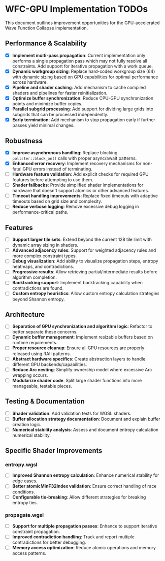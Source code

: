 # WFC-GPU Implementation TODOs

This document outlines improvement opportunities for the GPU-accelerated Wave Function Collapse implementation.

## Performance & Scalability

- [x] **Implement multi-pass propagation**: Current implementation only performs a single propagation pass which may not fully resolve all constraints. Add support for iterative propagation with a work queue.
- [x] **Dynamic workgroup sizing**: Replace hard-coded workgroup size (64) with dynamic sizing based on GPU capabilities for optimal performance across hardware.
- [x] **Pipeline and shader caching**: Add mechanism to cache compiled shaders and pipelines for faster reinitialization.
- [x] **Optimize buffer synchronization**: Reduce CPU-GPU synchronization points and minimize buffer copies.
- [x] **Parallel subgrid processing**: Add support for dividing large grids into subgrids that can be processed independently.
- [x] **Early termination**: Add mechanism to stop propagation early if further passes yield minimal changes.

## Robustness

- [x] **Improve asynchronous handling**: Replace blocking `pollster::block_on()` calls with proper async/await patterns.
- [x] **Enhanced error recovery**: Implement recovery mechanisms for non-fatal GPU errors instead of terminating.
- [ ] **Hardware feature validation**: Add explicit checks for required GPU features before attempting to use them.
- [ ] **Shader fallbacks**: Provide simplified shader implementations for hardware that doesn't support atomics or other advanced features.
- [ ] **Timeout handling improvements**: Replace fixed timeouts with adaptive timeouts based on grid size and complexity.
- [ ] **Reduce verbose logging**: Remove excessive debug logging in performance-critical paths.

## Features

- [ ] **Support larger tile sets**: Extend beyond the current 128 tile limit with dynamic array sizing in shaders.
- [ ] **Advanced adjacency rules**: Support for weighted adjacency rules and more complex constraint types.
- [ ] **Debug visualization**: Add ability to visualize propagation steps, entropy heatmaps, and contradictions.
- [ ] **Progressive results**: Allow retrieving partial/intermediate results before algorithm completion.
- [ ] **Backtracking support**: Implement backtracking capability when contradictions are found.
- [ ] **Custom entropy heuristics**: Allow custom entropy calculation strategies beyond Shannon entropy.

## Architecture

- [ ] **Separation of GPU synchronization and algorithm logic**: Refactor to better separate these concerns.
- [ ] **Dynamic buffer management**: Implement resizable buffers based on runtime requirements.
- [ ] **Proper resource cleanup**: Ensure all GPU resources are properly released using RAII patterns.
- [ ] **Abstract hardware specifics**: Create abstraction layers to handle different GPU backends/capabilities.
- [ ] **Reduce Arc nesting**: Simplify ownership model where excessive Arc wrapping occurs.
- [ ] **Modularize shader code**: Split large shader functions into more manageable, testable pieces.

## Testing & Documentation

- [ ] **Shader validation**: Add validation tests for WGSL shaders.
- [ ] **Buffer allocation strategy documentation**: Document and explain buffer creation logic.
- [ ] **Numerical stability analysis**: Assess and document entropy calculation numerical stability.

## Specific Shader Improvements

### entropy.wgsl

- [ ] **Improved Shannon entropy calculation**: Enhance numerical stability for edge cases.
- [ ] **Better atomicMinF32Index validation**: Ensure correct handling of race conditions.
- [ ] **Configurable tie-breaking**: Allow different strategies for breaking entropy ties.

### propagate.wgsl

- [ ] **Support for multiple propagation passes**: Enhance to support iterative constraint propagation.
- [ ] **Improved contradiction handling**: Track and report multiple contradictions for better debugging.
- [ ] **Memory access optimization**: Reduce atomic operations and memory access patterns.
